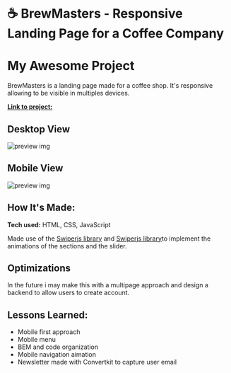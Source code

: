 # ☕ BrewMasters - Responsive Landing Page for a Coffee Company

# My Awesome Project
BrewMasters is a landing page made for a coffee shop. It's responsive allowing to be visible in multiples devices. 

<a href="https://lucasperrotaroriz.github.io/Coffee-Landing-Page-01/">**Link to project:** </a>

## Desktop View
![preview img](https://github.com/LucasPerrotaRoriz/Coffee-Landing-Page-01/blob/main/assets/img/coffee-landing.gif?raw=true)

## Mobile View
![preview img](https://github.com/LucasPerrotaRoriz/Coffee-Landing-Page-01/blob/main/assets/img/coffee-landing-2.gif?raw=true)

## How It's Made:
**Tech used:** HTML, CSS, JavaScript

Made use of the <a href="https://scrollrevealjs.org/" target="_blank">Swiperjs library<a/> and <a href="https://swiperjs.com/" target="_blank">Swiperjs library<a/>to implement the 
animations of the sections and the slider. 


## Optimizations

In the future i may make this with a multipage approach and design a backend to allow users to create account.

## Lessons Learned:

* Mobile first approach
* Mobile menu
* BEM and code organization
* Mobile navigation aimation
* Newsletter made with Convertkit to capture user email

<!-- 
## Examples:
Take a look at these couple examples that I have in my own portfolio:

**Palettable:** https://github.com/alecortega/palettable

**Twitter Battle:** https://github.com/alecortega/twitter-battle

**Patch Panel:** https://github.com/alecortega/patch-panel

-->



